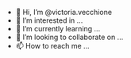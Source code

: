 - 👋 Hi, I’m @victoria.vecchione
- 👀 I’m interested in ...
- 🌱 I’m currently learning ...
- 💞️ I’m looking to collaborate on ...
- 📫 How to reach me ...

<!---
victoria.vecchione is a ✨ special ✨ repository because its `README.md` (this file) appears on your GitHub profile.
You can click the Preview link to take a look at your changes.
--->
